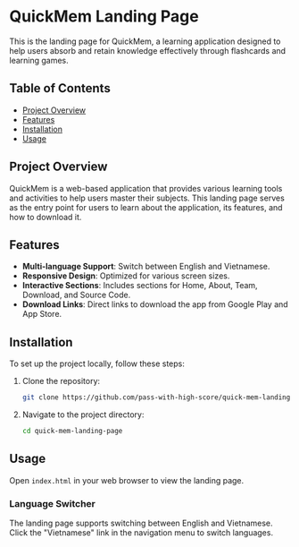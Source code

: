# QuickMem Landing Page

This is the landing page for QuickMem, a learning application designed to help users absorb and retain knowledge effectively through flashcards and learning games.

## Table of Contents

- [Project Overview](#project-overview)
- [Features](#features)
- [Installation](#installation)
- [Usage](#usage)

## Project Overview

QuickMem is a web-based application that provides various learning tools and activities to help users master their subjects. This landing page serves as the entry point for users to learn about the application, its features, and how to download it.

## Features

- **Multi-language Support**: Switch between English and Vietnamese.
- **Responsive Design**: Optimized for various screen sizes.
- **Interactive Sections**: Includes sections for Home, About, Team, Download, and Source Code.
- **Download Links**: Direct links to download the app from Google Play and App Store.

## Installation

To set up the project locally, follow these steps:

1. Clone the repository:
    ```sh
    git clone https://github.com/pass-with-high-score/quick-mem-landing-page.git
    ```
2. Navigate to the project directory:
    ```sh
    cd quick-mem-landing-page
    ```

## Usage

Open `index.html` in your web browser to view the landing page.

### Language Switcher

The landing page supports switching between English and Vietnamese. Click the "Vietnamese" link in the navigation menu to switch languages.
